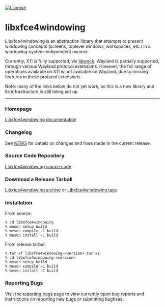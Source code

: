 [![License](https://img.shields.io/badge/License-LGPL%20v2-blue.svg)](https://gitlab.xfce.org/xfce/libxfce4windowing/-/blob/master/COPYING)

# libxfce4windowing

Libxfce4windowing is an abstraction library that attempts to present
windowing concepts (screens, toplevel windows, workspaces, etc.) in a
windowing-system-independent manner.

Currently, X11 is fully supported, via
[libwnck](https://gitlab.gnome.org/GNOME/libwnck).  Wayland is partially
supported, through various Wayland protocol extensions.  However, the
full range of operations available on X11 is not available on Wayland,
due to missing features in these protocol extensions.

Note: many of the links below do not yet work, as this is a new library
and its infrastructure is still being set up.

----

### Homepage

[Libxfce4windowing documentation](https://docs.xfce.org/xfce/libxfce4windowing/start)

### Changelog

See
[NEWS](https://gitlab.xfce.org/xfce/libxfce4windowing/-/blob/master/NEWS)
for details on changes and fixes made in the current release.

### Source Code Repository

[Libxfce4windowing source
code](https://gitlab.xfce.org/xfce/libxfce4windowing)

### Download a Release Tarball

[Libxfce4windowing
archive](https://archive.xfce.org/src/xfce/libxfce4windowing)
    or
[Libxfce4windowing
tags](https://gitlab.xfce.org/xfce/libxfce4windowing/-/tags)

### Installation

From source: 

    % cd libxfce4windowing
    % meson setup build
    % meson compile -C build
    % meson install -C build

From release tarball:

    % tar xf libxfce4windowing-<version>.tar.xz
    % cd libxfce4windowing-<version>
    % meson setup build
    % meson compile -C build
    % meson install -C build

### Reporting Bugs

Visit the [reporting
bugs](https://docs.xfce.org/xfce/libxfce4windowing/bugs) page to view
currently open bug reports and instructions on reporting new bugs or
submitting bugfixes.
